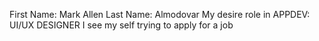 First Name: Mark Allen
Last Name: Almodovar
My desire role in APPDEV: UI/UX DESIGNER
I see my self trying to apply for a job